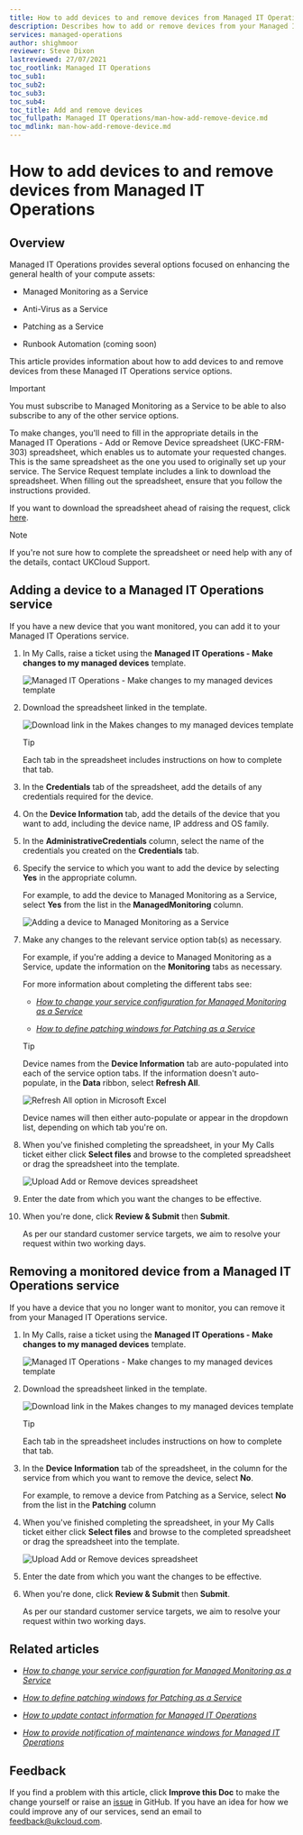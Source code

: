 ```yaml
---
title: How to add devices to and remove devices from Managed IT Operations
description: Describes how to add or remove devices from your Managed IT Operations services, such as Managed Monitoring as a Service and Patching as a Service
services: managed-operations
author: shighmoor
reviewer: Steve Dixon
lastreviewed: 27/07/2021
toc_rootlink: Managed IT Operations
toc_sub1: 
toc_sub2:
toc_sub3:
toc_sub4:
toc_title: Add and remove devices
toc_fullpath: Managed IT Operations/man-how-add-remove-device.md
toc_mdlink: man-how-add-remove-device.md
---
```


# How to add devices to and remove devices from Managed IT Operations

## Overview

Managed IT Operations provides several options focused on enhancing the general health of your compute assets:

- Managed Monitoring as a Service

- Anti-Virus as a Service

- Patching as a Service

- Runbook Automation (coming soon)

This article provides information about how to add devices to and remove devices from these Managed IT Operations service options.

> [!IMPORTANT]
> You must subscribe to Managed Monitoring as a Service to be able to also subscribe to any of the other service options.

To make changes, you'll need to fill in the appropriate details in the Managed IT Operations - Add or Remove Device spreadsheet (UKC-FRM-303) spreadsheet, which enables us to automate your requested changes. This is the same spreadsheet as the one you used to originally set up your service. The Service Request template includes a link to download the spreadsheet. When filling out the spreadsheet, ensure that you follow the instructions provided.

If you want to download the spreadsheet ahead of raising the request, click [here](https://cas.frn00006.ukcloud.com/Docs/UKCloud_Man_IT_Ops/UKC-FRM-303%20-%20Managed%20IT%20Operations%20-%20Add%20or%20Remove%20Devices.xlsx?AWSAccessKeyId=438-1048-5-aefff7-1&Expires=1642866877&Signature=imOIy0kAEXOxkvf8NZ5lJLUc4a0%3D).

> [!NOTE]
> If you're not sure how to complete the spreadsheet or need help with any of the details, contact UKCloud Support.

## Adding a device to a Managed IT Operations service

If you have a new device that you want monitored, you can add it to your Managed IT Operations service.

1. In My Calls, raise a ticket using the **Managed IT Operations - Make changes to my managed devices** template.

   ![Managed IT Operations - Make changes to my managed devices template](images/man-change-devices.png)

2. Download the spreadsheet linked in the template.

   ![Download link in the Makes changes to my managed devices template](images/man-change-devices-link.png)

   > [!TIP]
   > Each tab in the spreadsheet includes instructions on how to complete that tab.

3. In the **Credentials** tab of the spreadsheet, add the details of any credentials required for the device.

4. On the **Device Information** tab, add the details of the device that you want to add, including the device name, IP address and OS family.

5. In the **AdministrativeCredentials** column, select the name of the credentials you created on the **Credentials** tab.

6. Specify the service to which you want to add the device by selecting **Yes** in the appropriate column.

   For example, to add the device to Managed Monitoring as a Service, select **Yes** from the list in the **ManagedMonitoring** column.

   ![Adding a device to Managed Monitoring as a Service](images/man-change-devices-add-mmaas.png)

7. Make any changes to the relevant service option tab(s) as necessary.

   For example, if you're adding a device to Managed Monitoring as a Service, update the information on the **Monitoring** tabs as necessary.

   For more information about completing the different tabs see:

   - [*How to change your service configuration for Managed Monitoring as a Service*](man-how-monitoring-change-config.md)

   - [*How to define patching windows for Patching as a Service*](man-how-patching-define-window.md)

   > [!TIP]
   > Device names from the **Device Information** tab are auto-populated into each of the service option tabs. If the information doesn't auto-populate, in the **Data** ribbon, select **Refresh All**.
   >
   > ![Refresh All option in Microsoft Excel](images/man-monitoring-excel-refresh.png)
   >
   > Device names will then either auto-populate or appear in the dropdown list, depending on which tab you're on.

8. When you've finished completing the spreadsheet, in your My Calls ticket either click **Select files** and browse to the completed spreadsheet or drag the spreadsheet into the template.

   ![Upload Add or Remove devices spreadsheet](images/man-change-devices-upload-submit.png)

9. Enter the date from which you want the changes to be effective.

10. When you're done, click **Review & Submit** then **Submit**.

    As per our standard customer service targets, we aim to resolve your request within two working days.

## Removing a monitored device from a Managed IT Operations service

If you have a device that you no longer want to monitor, you can remove it from your Managed IT Operations service.

1. In My Calls, raise a ticket using the **Managed IT Operations - Make changes to my managed devices** template.

   ![Managed IT Operations - Make changes to my managed devices template](images/man-change-devices.png)

2. Download the spreadsheet linked in the template.

   ![Download link in the Makes changes to my managed devices template](images/man-change-devices-link.png)

   > [!TIP]
   > Each tab in the spreadsheet includes instructions on how to complete that tab.

3. In the **Device Information** tab of the spreadsheet, in the column for the service from which you want to remove the device, select **No**.

   For example, to remove a device from Patching as a Service, select **No** from the list in the **Patching** column

4. When you've finished completing the spreadsheet, in your My Calls ticket either click **Select files** and browse to the completed spreadsheet or drag the spreadsheet into the template.

   ![Upload Add or Remove devices spreadsheet](images/man-change-devices-upload-submit.png)

5. Enter the date from which you want the changes to be effective.

6. When you're done, click **Review & Submit** then **Submit**.

   As per our standard customer service targets, we aim to resolve your request within two working days.

## Related articles

- [*How to change your service configuration for Managed Monitoring as a Service*](man-how-monitoring-change-config.md)

- [*How to define patching windows for Patching as a Service*](man-how-patching-define-window.md)

- [*How to update contact information for Managed IT Operations*](man-how-update-contact-info.md)

- [*How to provide notification of maintenance windows for Managed IT Operations*](man-how-notify-maintenance.md)

## Feedback

If you find a problem with this article, click **Improve this Doc** to make the change yourself or raise an [issue](https://github.com/UKCloud/documentation/issues) in GitHub. If you have an idea for how we could improve any of our services, send an email to <feedback@ukcloud.com>.
